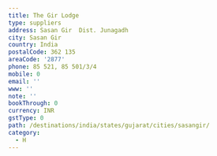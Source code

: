 ```yaml
---
title: The Gir Lodge
type: suppliers
address: Sasan Gir  Dist. Junagadh
city: Sasan Gir
country: India
postalCode: 362 135
areaCode: '2877'
phone: 85 521, 85 501/3/4
mobile: 0
email: ''
www: ''
note: ''
bookThrough: 0
currency: INR
gstType: 0
path: /destinations/india/states/gujarat/cities/sasangir/
category:
  - H
---
```


